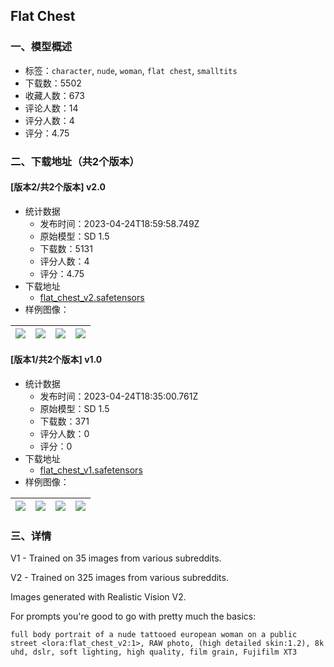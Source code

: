 ## Flat Chest
### 一、模型概述

- 标签：`character`, `nude`, `woman`, `flat chest`, `smalltits`
- 下载数：5502
- 收藏人数：673
- 评论人数：14
- 评分人数：4
- 评分：4.75

### 二、下载地址（共2个版本）

#### [版本2/共2个版本] v2.0

- 统计数据
  - 发布时间：2023-04-24T18:59:58.749Z
  - 原始模型：SD 1.5
  - 下载数：5131
  - 评分人数：4
  - 评分：4.75
- 下载地址
  - [flat_chest_v2.safetensors](https://civitai.com/api/download/models/54372)
- 样例图像：

| <img src="https://image.civitai.com/xG1nkqKTMzGDvpLrqFT7WA/e8ee06dc-93f5-4a03-689b-0b2557a18e00/width=450/588162.jpeg" /> | <img src="https://image.civitai.com/xG1nkqKTMzGDvpLrqFT7WA/c3bdd28e-6e46-4e4a-7f3f-cde2efe8fb00/width=450/588192.jpeg" /> | <img src="https://image.civitai.com/xG1nkqKTMzGDvpLrqFT7WA/6ac87193-a2cb-4a68-38a0-980e54f7d400/width=450/588193.jpeg" /> | <img src="https://image.civitai.com/xG1nkqKTMzGDvpLrqFT7WA/a956ccaa-50b5-4574-5140-f9ad0e772500/width=450/588195.jpeg" /> |
| ---- | ---- | ---- | ---- |

#### [版本1/共2个版本] v1.0

- 统计数据
  - 发布时间：2023-04-24T18:35:00.761Z
  - 原始模型：SD 1.5
  - 下载数：371
  - 评分人数：0
  - 评分：0
- 下载地址
  - [flat_chest_v1.safetensors](https://civitai.com/api/download/models/54256)
- 样例图像：

| <img src="https://image.civitai.com/xG1nkqKTMzGDvpLrqFT7WA/0aede23e-3d61-460d-5709-a9852c67cb00/width=450/586554.jpeg" /> | <img src="https://image.civitai.com/xG1nkqKTMzGDvpLrqFT7WA/40a45b54-8c9f-4f6a-f56b-ebdb9c92e300/width=450/586596.jpeg" /> | <img src="https://image.civitai.com/xG1nkqKTMzGDvpLrqFT7WA/bba8a613-079a-4326-d685-297022ab0300/width=450/586608.jpeg" /> | <img src="https://image.civitai.com/xG1nkqKTMzGDvpLrqFT7WA/8de83e2c-f1a5-4cce-a7dc-e26d9afc4e00/width=450/586641.jpeg" /> |
| ---- | ---- | ---- | ---- |


### 三、详情
<p>V1 - Trained on 35 images from various subreddits.</p><p></p><p>V2 - Trained on 325 images from various subreddits.</p><p></p><p>Images generated with Realistic Vision V2.</p><p></p><p>For prompts you're good to go with pretty much the basics:</p><pre><code>full body portrait of a nude tattooed european woman on a public street &lt;lora:flat_chest_v2:1&gt;, RAW photo, (high detailed skin:1.2), 8k uhd, dslr, soft lighting, high quality, film grain, Fujifilm XT3</code></pre>